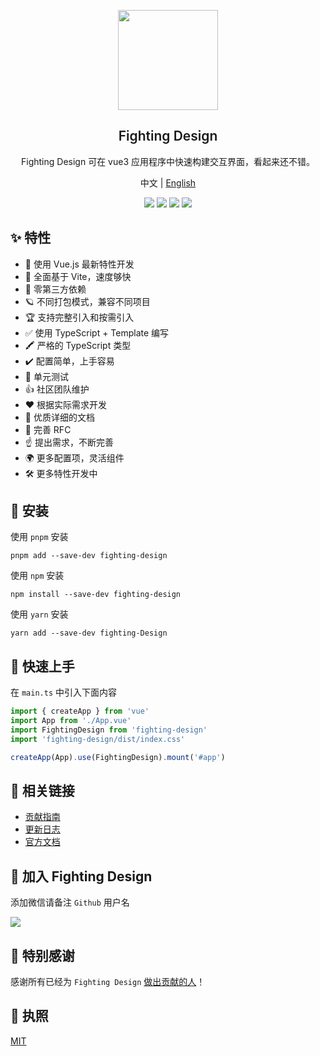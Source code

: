 <p align="center">
  <img height="160px" src="https://tianyuhao.cn/images/fighting-design/FightingDesign.svg">
  <h2 align="center" style="font-weight: 600">Fighting Design</h2>
</p>

<p align="center">
  Fighting Design 可在 vue3 应用程序中快速构建交互界面，看起来还不错。
</p>

<p align="center">
  中文 | <a href="https://github.com/FightingDesign/fighting-design/blob/master/README.en-US.md">English</a>
</p>

<p align="center">
  <a href="https://github.com/FightingDesign/fighting-design/stargazers"><img src="https://img.shields.io/github/stars/FightingDesign/fighting-design" /></a>
  <a href="https://www.npmjs.com/package/fighting-design"><img src="https://badgen.net/npm/v/fighting-design" /></a>
  <a href="https://fighting.tianyuhao.cn"><img src="https://img.shields.io/badge/Fighting%20Design-Docs-brightgreen" /></a>
  <a href="https://github.com/FightingDesign/fighting-design/blob/master/CHANGELOG.md"><img src="https://img.shields.io/badge/Fighting%20Design-CHANGELOG-green" /></a>
</p>

## ✨ 特性

- 💪 使用 Vue.js 最新特性开发
- 🐆 全面基于 Vite，速度够快
- 🦩 零第三方依赖
- 🪐 不同打包模式，兼容不同项目
- 🏆 支持完整引入和按需引入
- ✅ 使用 TypeScript + Template 编写
- 🖍️ 严格的 TypeScript 类型
- ✔️ 配置简单，上手容易
- 🚩 单元测试
- 👍 社区团队维护
- ❤️ 根据实际需求开发
- 📃 优质详细的文档
- 📌 完善 RFC
- ☝️ 提出需求，不断完善
- 🌍 更多配置项，灵活组件
- 🛠 更多特性开发中

## 🔑 安装

使用 `pnpm` 安装

```shell
pnpm add --save-dev fighting-design
```

使用 `npm` 安装

```shell
npm install --save-dev fighting-design
```

使用 `yarn` 安装

```shell
yarn add --save-dev fighting-Design
```

## 🎉 快速上手

在 `main.ts` 中引入下面内容

```ts
import { createApp } from 'vue'
import App from './App.vue'
import FightingDesign from 'fighting-design'
import 'fighting-design/dist/index.css'

createApp(App).use(FightingDesign).mount('#app')
```

## 🐳 相关链接

- [贡献指南](https://github.com/FightingDesign/fighting-design/blob/master/CONTRIBUTING.md)
- [更新日志](https://github.com/FightingDesign/fighting-design/blob/master/CHANGELOG.md)
- [官方文档](https://fighting.tianyuhao.cn)

## 🌈 加入 Fighting Design

添加微信请备注 `Github` 用户名

![](https://tianyuhao.cn/images/auto/weixin.png)

## 💌 特别感谢

感谢所有已经为 `Fighting Design` [做出贡献的人](https://github.com/FightingDesign/fighting-design/graphs/contributors)！

## 💬 执照

[MIT](https://github.com/FightingDesign/fighting-design/blob/master/LICENSE)
